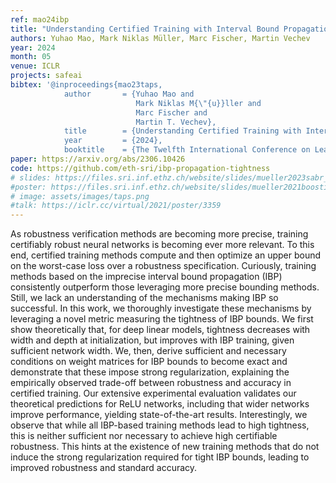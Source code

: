 ```yaml
---
ref: mao24ibp
title: "Understanding Certified Training with Interval Bound Propagation"
authors: Yuhao Mao, Mark Niklas Müller, Marc Fischer, Martin Vechev
year: 2024
month: 05
venue: ICLR
projects: safeai
bibtex: '@inproceedings{mao23taps,
			author       = {Yuhao Mao and
							Mark Niklas M{\"{u}}ller and
							Marc Fischer and
							Martin T. Vechev},
			title        = {Understanding Certified Training with Interval Bound Propagation},
			year         = {2024},
			booktitle    = {The Twelfth International Conference on Learning Representations}'
paper: https://arxiv.org/abs/2306.10426
code: https://github.com/eth-sri/ibp-propagation-tightness
# slides: https://files.sri.inf.ethz.ch/website/slides/mueller2023sabr_slides.pdf
#poster: https://files.sri.inf.ethz.ch/website/slides/mueller2021boosting_poster.pdf
# image: assets/images/taps.png
#talk: https://iclr.cc/virtual/2021/poster/3359
---
```


As robustness verification methods are becoming more precise, training certifiably robust neural networks is becoming ever more relevant. To this end, certified training methods compute and then optimize an upper bound on the worst-case loss over a robustness specification. Curiously, training methods based on the imprecise interval bound propagation (IBP) consistently outperform those leveraging more precise bounding methods. Still, we lack an understanding of the mechanisms making IBP so successful.
In this work, we thoroughly investigate these mechanisms by leveraging a novel metric measuring the tightness of IBP bounds. We first show theoretically that, for deep linear models, tightness decreases with width and depth at initialization, but improves with IBP training, given sufficient network width. We, then, derive sufficient and necessary conditions on weight matrices for IBP bounds to become exact and demonstrate that these impose strong regularization, explaining the empirically observed trade-off between robustness and accuracy in certified training.
Our extensive experimental evaluation validates our theoretical predictions for ReLU networks, including that wider networks improve performance, yielding state-of-the-art results. Interestingly, we observe that while all IBP-based training methods lead to high tightness, this is neither sufficient nor necessary to achieve high certifiable robustness. This hints at the existence of new training methods that do not induce the strong regularization required for tight IBP bounds, leading to improved robustness and standard accuracy.


